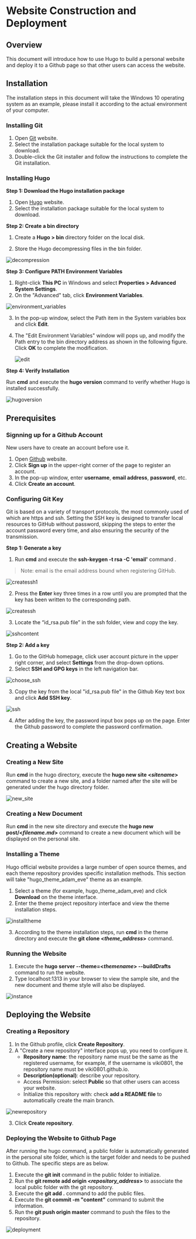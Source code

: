 # Website Construction and Deployment

## Overview

This document will introduce how to use Hugo to build a personal website and deploy it to a Github page so that other users can access the website.

## Installation

The installation steps in this document will take the Windows 10 operating system as an example, please install it according to the actual environment of your computer.

### Installing Git

1. Open [Git](#https://git-scm.com/download) website.
2. Select the installation package suitable for the local system to download.
3. Double-click the Git installer and follow the instructions to complete the Git installation.

### Installing Hugo 

**Step 1: Download the Hugo installation package**
   1. Open [Hugo](#https://gohugo.io/) website.
   2. Select the installation package suitable for the local system to download.

**Step 2: Create a bin directory**

   1. Create a **Hugo > bin** directory folder on the local disk.

   2. Store the Hugo decompressing files in the bin folder.

![decompression](assets/decompression.jpg)

**Step 3: Configure PATH Environment Variables**

   1. Right-click **This PC** in Windows and select **Properties > Advanced System Settings**.
   2. On the "Advanced" tab, click **Environment Variables**.

![environment_variables](assets/environment_variables-1683798756206-17.jpg)

3. In the pop-up window, select the Path item in the System variables box and click **Edit**.

4. The "Edit Environment Variables" window will pops up, and modify the Path entry to the bin directory address as shown in the following figure. Click **OK** to complete the modification.
   
   ![edit](assets/edit.jpg)

**Step 4: Verify Installation**

Run **cmd** and execute the **hugo version** command  to verify whether Hugo is installed successfully. 

  ![hugoversion](assets/hugoversion.jpg)

## Prerequisites

### Signning up for a Github Account

New users have to create an account before use it.

1. Open [Github](#https://www.github.com) website.
2. Click **Sign up** in the upper-right corner of the page to register an account.
3. In the pop-up window, enter **username**, **email address**, **password**, etc.
4. Click **Create an account**.

### Configuring Git Key 

Git is based on a variety of transport protocols, the most commonly used of which are https and ssh. Setting the SSH key is designed to transfer local resources to GitHub without password, skipping the steps to enter the account password every time, and also ensuring the security of the transmission.

**Step 1: Generate a key**

1. Run **cmd** and execute the **ssh-keygen -t rsa -C 'email'** command .

> Note: email is the email address bound when registering GitHub.

![createssh1](assets/createssh1.jpg)

2. Press the **Enter** key three times in a row until you are prompted that the key has been written to the corresponding path.

![createssh](assets/createssh.jpg)

3. Locate the “id_rsa.pub file” in the ssh folder, view and copy the key.

![sshcontent](assets/sshcontent.jpg)

**Step 2: Add a key**

1. Go to the GitHub homepage, click user account picture in the upper right corner, and select **Settings** from the drop-down options.
2. Select **SSH and GPG keys** in the left navigation bar.

![choose_ssh](assets/choose_ssh.jpg)

3. Copy the key from the local "id_rsa.pub file" in the Github Key text box and click **Add SSH key**.

![ssh](assets/ssh.jpg)

4. After adding the key, the password input box pops up on the page. Enter the Github password to complete the password confirmation.



## Creating a Website

### Creating a New Site

Run **cmd** in the hugo directory, execute the **hugo new site <*sitename*>** command  to create a new site, and a folder named after the site will be generated under the hugo directory folder.

![new_site](assets/new_site.jpg)

### Creating a New Document

Run **cmd** in the new site directory and execute the **hugo new post/<*filename.md*>**  command to create a new document which will be displayed on the personal site.

### Installing a Theme

Hugo official website provides a large number of open source themes, and each theme repository provides specific installation methods. This section will take "hugo_theme_adam_eve" theme as an example.

1. Select a theme (for example, hugo_theme_adam_eve) and click **Download** on the theme interface.
2. Enter the theme project repository interface and view the theme installation steps.

![installtheme](assets/installtheme.jpg)

3. According to the theme installation steps, run **cmd** in the theme directory and execute the **git clone <*theme_address*>** command. 
   
### Running the Website

1. Execute the **hugo server --theme=<*themename*> --buildDrafts** command to run the website.
2. Type localhost:1313 in your browser to view the sample site, and the new document and theme style will also be displayed.

![instance](assets/instance.jpg)

## Deploying the Website

### Creating a Repository

1. In the Github profile, click **Create Repository**.
2. A "Create a new repository" interface pops up, you need to configure it.
   - **Repository name**: the repository name must be the same as the registered username, for example, if the username is viki0801, the repository name must be viki0801.github.io.
   - **Description(optional)**: describe your repository.
   - Access Permission: select **Public** so that other users can access your website.
   - Initialize this repository with: check **add a README file** to automatically create the main branch.

![newrepository](assets/newrepository.jpg)


3. Click **Create repository**.

### Deploying the Website to Github Page

After running the hugo command, a public folder is automatically generated in the personal site folder, which is the target folder and needs to be pushed to Github. The specific steps are as below.

1. Execute the **git init** command  in the public folder to initialize.
2. Run the **git remote add origin <*repository_address*>** to associate the local public folder with the git repository.
3. Execute the **git add .** command to add the public files.
4. Execute the **git commit -m "content"** command to submit the information.
5. Run the  **git push origin master** command to push the files to the repository.

![deployment](assets/deployment.jpg)

